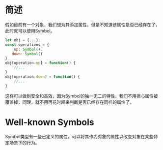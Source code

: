 # 简述 

假如目前有一个对象，我们想为其添加属性，但是不知道该属性是否已经存在了，此时就可以使用Symbol。

```js
let obj = {...};
const operations = {
	up: Symbol(),
   down: Symbol()
}
obj[operation.up] = function() {
    //...
}
obj[operation.down] = function() {
    //...
}
```

这样可以做到安全和高效，因为Symbol的独一无二的特性，我们不用担心属性被覆盖掉，同理，就不用再花时间来判断是否已经存在同样的属性了。



# Well-known Symbols

Symbol类型有一些已定义的属性，可以将其作为对象的属性以改变对象在某些特定场景下的行为。